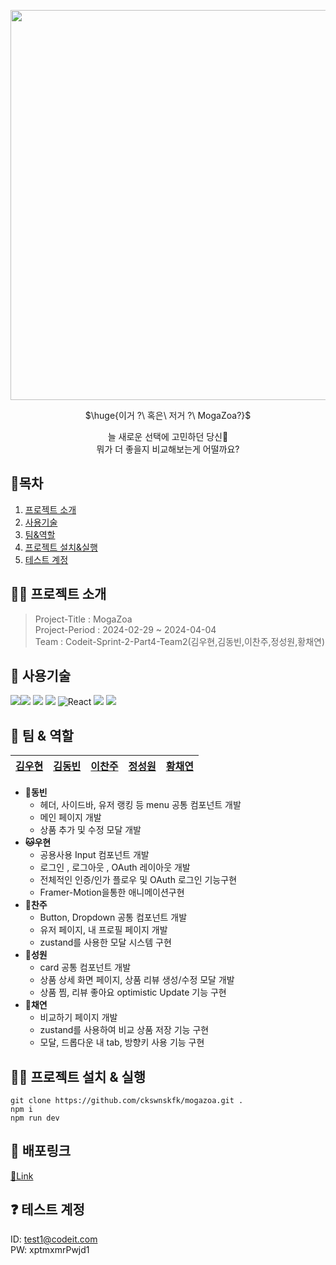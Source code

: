 <p align="center"><img width="624" src="https://github.com/4-2-mogazoa/mogazoa/assets/124851297/77792d25-f528-4987-8ef7-bb996eef95fc"></p>

<p align="center">$\huge{이거 ?\ 혹은\ 저거 ?\ MogaZoa?}$</p>
<p align="center" color="#ccc">늘 새로운 선택에 고민하던 당신🫠<br/>뭐가 더 좋을지 비교해보는게 어떨까요?</p>

## 📘목차

1. [프로젝트 소개](#-프로젝트-소개)
2. [사용기술](#-사용기술)
3. [팀&역할](#-팀--역할)
4. [프로젝트 설치&실행](#-프로젝트-설치--실행)
5. [테스트 계정](#-테스트-계정)

## 🧑‍💻 프로젝트 소개

> Project-Title : MogaZoa  
> Project-Period : 2024-02-29 ~ 2024-04-04  
> Team : Codeit-Sprint-2-Part4-Team2(김우현,김동빈,이찬주,정성원,황채연)

## 🔎 사용기술

<img src="https://img.shields.io/badge/React-61DAFB?style=for-the-badge&logo=react&logoColor=white"><img src="https://img.shields.io/badge/Next.js-000000?style=for-the-badge&logo=next.js&logoColor=white">
<img src="https://img.shields.io/badge/typescript-3178C6?style=for-the-badge&logo=typescript&logoColor=white"/>
<img src="https://img.shields.io/badge/-React%20Query-FF4154?style=for-the-badge&logo=react%20query&logoColor=white"/>
![React](https://img.shields.io/badge/zustand-%2320232a.svg?style=for-the-badge&logo=react&logoColor=%2361DAFB)
<img src="https://img.shields.io/badge/Tailwind_CSS-38B2AC?style=for-the-badge&logo=tailwind-css&logoColor=white"/>
<img src="https://img.shields.io/badge/-Storybook-FF4785?style=for-the-badge&logo=storybook&logoColor=white"/>

## 👥 팀 & 역할

| [김우현](https://github.com/rladngus133)                                                                                                     | [김동빈](https://github.com/d0ngbb00)                                                                                                      | [이찬주](https://github.com)                                                                                                  | [정성원](https://github.com/jeongseongwon94)                                                                                                | [황채연](https://github.com/Chyyni)                                                                                                      |
| ----------------------------------------------------------------------------------------------------------------------------------------- | ----------------------------------------------------------------------------------------------------------------------------------------- | ----------------------------------------------------------------------------------------------------------------------------------------- | ----------------------------------------------------------------------------------------------------------------------------------------- | ----------------------------------------------------------------------------------------------------------------------------------------- |


- **🐰동빈**
    - 헤더, 사이드바, 유저 랭킹 등 menu 공통 컴포넌트 개발
    - 메인 페이지 개발
    - 상품 추가 및 수정 모달 개발
- **🐱우현**
    - 공용사용 Input 컴포넌트 개발
    - 로그인 , 로그아웃 , OAuth 레이아웃 개발
    - 전체적인 인증/인가 플로우 및 OAuth 로그인 기능구현
    - Framer-Motion을통한 애니메이션구현
- **🐶찬주**
    - Button, Dropdown 공통 컴포넌트 개발
    - 유저 페이지, 내 프로필 페이지 개발
    - zustand를 사용한 모달 시스템 구현
- **🐺성원**
    - card 공통 컴포넌트 개발
    - 상품 상세 화면 페이지, 상품 리뷰 생성/수정 모달 개발
    - 상품 찜, 리뷰 좋아요 optimistic Update 기능 구현
- **🐹채연**
    - 비교하기 페이지 개발
    - zustand를 사용하여 비교 상품 저장 기능 구현
    - 모달, 드롭다운 내 tab, 방향키 사용 기능 구현

## 🧑‍💻 프로젝트 설치 & 실행

```
git clone https://github.com/ckswnskfk/mogazoa.git .
npm i
npm run dev
```

## 🔗 배포링크

[🔗Link](https://mogazoa-nine.vercel.app/)

## ❓ 테스트 계정
ID: test1@codeit.com  
PW: xptmxmrPwjd1
